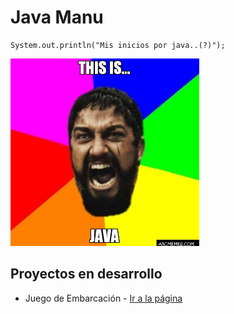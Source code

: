 # Java Manu
```
System.out.println("Mis inicios por java..(?)");
```

<img src= "images/this-is-java.jpg" height=300>

## Proyectos en desarrollo
- Juego de Embarcación - [Ir a la página](https://github.com/neverkas/java-manu/tree/master/src/juegoEmbarcaciones)
  